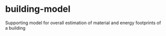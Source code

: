 # building-model
Supporting model for overall estimation of material and energy footprints of a building
